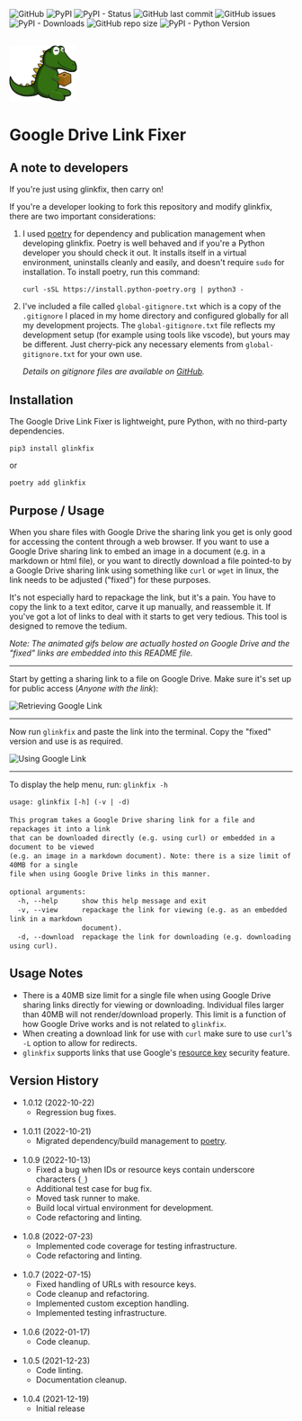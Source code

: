 ![GitHub](https://img.shields.io/github/license/geozeke/glinkfix)
![PyPI](https://img.shields.io/pypi/v/glinkfix)
![PyPI - Status](https://img.shields.io/pypi/status/glinkfix)
![GitHub last commit](https://img.shields.io/github/last-commit/geozeke/glinkfix)
![GitHub issues](https://img.shields.io/github/issues/geozeke/glinkfix)
![PyPI - Downloads](https://img.shields.io/pypi/dm/glinkfix)
![GitHub repo size](https://img.shields.io/github/repo-size/geozeke/glinkfix)
![PyPI - Python Version](https://img.shields.io/pypi/pyversions/glinkfix)

<br>

<img src="https://github.com/geozeke/glinkfix/blob/main/assets/logo.png?raw=true" width="120"/>

# Google Drive Link Fixer

## A note to developers

If you're just using glinkfix, then carry on!

If you're a developer looking to fork this repository and modify glinkfix,
there are two important considerations:

1. I used [poetry](https://python-poetry.org/) for dependency and publication
   management when developing glinkfix. Poetry is well behaved and if you're a
   Python developer you should check it out. It installs itself in a virtual
   environment, uninstalls cleanly and easily, and doesn't require `sudo` for
   installation. To install poetry, run this command:

   ```shell
   curl -sSL https://install.python-poetry.org | python3 -
   ```

2. I've included a file called `global-gitignore.txt` which is a copy of the
   `.gitignore` I placed in my home directory and configured globally for all
   my development projects. The `global-gitignore.txt` file reflects my
   development setup (for example using tools like vscode), but yours may be
   different. Just cherry-pick any necessary elements from
   `global-gitignore.txt` for your own use.

   *Details on gitignore files are available on
   [GitHub](https://docs.github.com/en/get-started/getting-started-with-git/ignoring-files).*

## Installation

The Google Drive Link Fixer is lightweight, pure Python, with no third-party
dependencies.

```text
pip3 install glinkfix  
```

or

```text
poetry add glinkfix
```

## Purpose / Usage

When you share files with Google Drive the sharing link you get is only good
for accessing the content through a web browser. If you want to use a Google
Drive sharing link to embed an image in a document (e.g. in a markdown or html
file), or you want to directly download a file pointed-to by a Google Drive
sharing link using something like `curl` or `wget` in linux, the link needs to
be adjusted ("fixed") for these purposes.

It's not especially hard to repackage the link, but it's a pain. You have to
copy the link to a text editor, carve it up manually, and reassemble it. If
you've got a lot of links to deal with it starts to get very tedious. This tool
is designed to remove the tedium.

*Note: The animated gifs below are actually hosted on Google Drive and the
"fixed" links are embedded into this README file.*

---

Start by getting a sharing link to a file on Google Drive. Make sure it's set
up for public access (*Anyone with the link*):

![Retrieving Google Link](https://drive.google.com/uc?export=view&id=1BJ5cR04cSzHa4xMIPApjLXv0IHPDu9U2)

---

Now run `glinkfix` and paste the link into the terminal. Copy the "fixed"
version and use is as required.

![Using Google Link](https://drive.google.com/uc?export=view&id=1wrrGh-cm_Hf7hH5WN_aCO-wwxIsrk6j5)

---

To display the help menu, run: `glinkfix -h`

```text
usage: glinkfix [-h] (-v | -d)

This program takes a Google Drive sharing link for a file and repackages it into a link
that can be downloaded directly (e.g. using curl) or embedded in a document to be viewed
(e.g. an image in a markdown document). Note: there is a size limit of 40MB for a single
file when using Google Drive links in this manner.

optional arguments:
  -h, --help      show this help message and exit
  -v, --view      repackage the link for viewing (e.g. as an embedded link in a markdown
                  document).
  -d, --download  repackage the link for downloading (e.g. downloading using curl).
```

## Usage Notes

* There is a 40MB size limit for a single file when using Google Drive sharing
  links directly for viewing or downloading. Individual files larger than 40MB
  will not render/download properly. This limit is a function of how Google
  Drive works and is not related to `glinkfix`.
* When creating a download link for use with `curl` make sure to use `curl`'s
  `-L` option to allow for redirects.
* `glinkfix` supports links that use Google's [resource
  key](https://support.google.com/a/answer/10685032) security feature.

## Version History

* 1.0.12 (2022-10-22)
  * Regression bug fixes.
  <br><br>
* 1.0.11 (2022-10-21)
  * Migrated dependency/build management to [poetry](https://python-poetry.org/).
  <br><br>
* 1.0.9 (2022-10-13)
  * Fixed a bug when IDs or resource keys contain underscore characters (`_`)
  * Additional test case for bug fix.
  * Moved task runner to make.
  * Build local virtual environment for development.
  * Code refactoring and linting.
  <br><br>
* 1.0.8 (2022-07-23)
  * Implemented code coverage for testing infrastructure.
  * Code refactoring and linting.
  <br><br>
* 1.0.7 (2022-07-15)
  * Fixed handling of URLs with resource keys.
  * Code cleanup and refactoring.
  * Implemented custom exception handling.
  * Implemented testing infrastructure.<br><br>
* 1.0.6 (2022-01-17)
  * Code cleanup.<br><br>
* 1.0.5 (2021-12-23)
  * Code linting.
  * Documentation cleanup.<br><br>
* 1.0.4 (2021-12-19)
  * Initial release<br>
